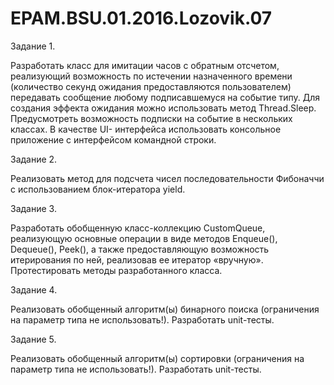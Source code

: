 # EPAM.BSU.01.2016.Lozovik.07
Задание 1. 

Разработать класс для имитации часов с обратным отсчетом, реализующий
возможность по истечении назначенного времени (количество секунд ожидания
предоставляются пользователем) передавать сообщение любому подписавшемуся на событие
типу. Для создания эффекта ожидания можно использовать метод Thread.Sleep.
Предусмотреть возможность подписки на событие в нескольких классах. В качестве UI-
интерфейса использовать консольное приложение с интерфейсом командной строки.


Задание 2.

Реализовать метод для подсчета чисел последовательности Фибоначчи с
использованием блок-итератора yield.


Задание 3.

Разработать обобщенную класс-коллекцию CustomQueue, реализующую основные
операции в виде методов Enqueue(), Dequeue(), Peek(), а также предоставляющую
возможность итерирования по ней, реализовав ее итератор «вручную». Протестировать
методы разработанного класса.


Задание 4.

Реализовать обобщенный алгоритм(ы) бинарного поиска (ограничения на
параметр типа не использовать!). Разработать unit-тесты.


Задание 5.

Реализовать обобщенный алгоритм(ы) сортировки (ограничения на параметр типа
не использовать!). Разработать unit-тесты.

